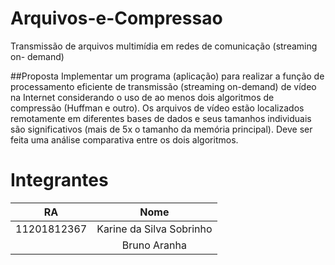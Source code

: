 # Arquivos-e-Compressao
Transmissão de arquivos multimídia em  redes de comunicação (streaming on- demand)

##Proposta
Implementar um programa (aplicação) para realizar a função de processamento eficiente de transmissão (streaming on-demand) de vídeo na Internet considerando o uso de ao menos dois
algoritmos de compressão (Huffman e outro). Os arquivos de vídeo estão localizados remotamente em diferentes bases de dados e seus tamanhos individuais são significativos (mais de 5x o tamanho da memória principal). Deve ser feita uma análise comparativa entre os dois algoritmos.

# Integrantes

|RA|Nome|
|:--:|:--:|
|11201812367|Karine da Silva Sobrinho|
||Bruno Aranha|
